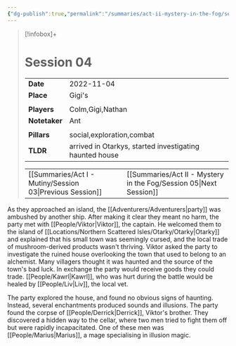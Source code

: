 ```yaml
---
{"dg-publish":true,"permalink":"/summaries/act-ii-mystery-in-the-fog/session-04/","tags":["session"]}
---
```


> [!infobox]+
> # Session 04
> 
> | | |
> | --- | --- |
> | **Date** | 2022-11-04 |
> | **Place** | Gigi's |
> | | | 
> | **Players** | Colm,Gigi,Nathan |
> | **Notetaker** | Ant |
> | | | 
> | **Pillars** | social,exploration,combat | 
> | **TLDR** | arrived in Otarkys, started investigating haunted house |
> 
> | | |
> | --- | --- |
> | [[Summaries/Act I - Mutiny/Session 03\|Previous Session]] | [[Summaries/Act II - Mystery in the Fog/Session 05\|Next Session]] |

As they approached an island, the [[Adventurers/Adventurers\|party]] was ambushed by another ship. After making it clear they meant no harm, the party met with [[People/Viktor\|Viktor]], the captain. He welcomed them to the island of [[Locations/Northern Scattered Isles/Otarky/Otarky\|Otarky]] and explained that his small town was seemingly cursed, and the local trade of mushroom-derived products wasn't thriving. Viktor asked the party to investigate the ruined house overlooking the town that used to belong to an alchemist. Many villagers thought it was haunted and the source of the town's bad luck. In exchange the party would receive goods they could trade. [[People/Kawrl\|Kawrl]], who was hurt during the battle would be healed by [[People/Liv\|Liv]], the local vet.

The party explored the house, and found no obvious signs of haunting. Instead, several enchantments produced sounds and illusions. The party found the corpse of [[People/Derrick\|Derrick]], Viktor's brother. They discovered a hidden way to the cellar, where two men tried to fight them off but were rapidly incapacitated. One of these men was [[People/Marius\|Marius]], a mage specialising in illusion magic.
